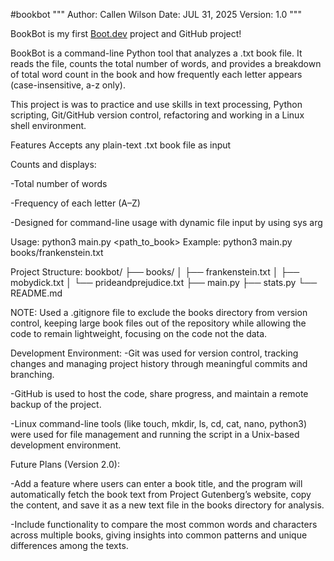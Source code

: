 #bookbot
"""
Author: Callen Wilson
Date: JUL 31, 2025
Version: 1.0
"""

BookBot is my first [Boot.dev](https://www.boot.dev) project and GitHub project!

BookBot is a command-line Python tool that analyzes a .txt book file. It reads the file, counts the total number of words, and provides a breakdown of total word count in the book and how frequently each letter appears (case-insensitive, a-z only).

This project is was to practice and use skills in text processing, Python scripting, Git/GitHub version control, refactoring and working in a Linux shell environment.

Features
  Accepts any plain-text .txt book file as input

Counts and displays:

  -Total number of words
  
  -Frequency of each letter (A–Z)
  
  -Designed for command-line usage with dynamic file input by using sys arg

Usage:
  python3 main.py <path_to_book>
Example:
  python3 main.py books/frankenstein.txt

Project Structure:
  bookbot/
  ├── books/
  │   ├── frankenstein.txt
  │   ├── mobydick.txt
  │   └── prideandprejudice.txt
  ├── main.py
  ├── stats.py
  └── README.md

  NOTE: Used a .gitignore file to exclude the books directory from version control, keeping large book files out of the repository while allowing the code to remain lightweight, focusing on the code not the data.

Development Environment:
  -Git was used for version control, tracking changes and managing project history through meaningful commits and branching.

  -GitHub is used to host the code, share progress, and maintain a remote backup of the project.

  -Linux command-line tools (like touch, mkdir, ls, cd, cat, nano, python3) were used for file management and running the script in a 
   Unix-based development environment.

Future Plans (Version 2.0):

  -Add a feature where users can enter a book title, and the program will automatically fetch the book text from 
    Project Gutenberg’s   website, copy the content, and save it as a new text file in the books directory for analysis.
  
  -Include functionality to compare the most common words and characters across multiple books, giving insights into common patterns 
    and unique differences among the texts.

